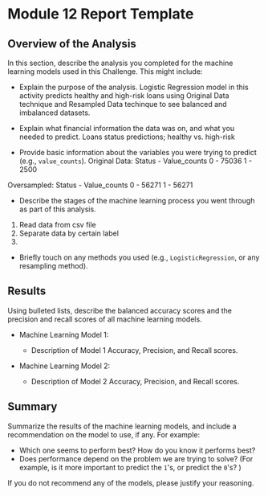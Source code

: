 # Module 12 Report Template

## Overview of the Analysis

In this section, describe the analysis you completed for the machine learning models used in this Challenge. This might include:

* Explain the purpose of the analysis.
Logistic Regression model in this activity predicts healthy and high-risk loans using Original Data technique and Resampled Data techinque to see balanced and imbalanced datasets.

* Explain what financial information the data was on, and what you needed to predict.
Loans status predictions; healthy vs. high-risk 

* Provide basic information about the variables you were trying to predict (e.g., `value_counts`).
Original Data:
Status - Value_counts
0 - 75036
1 - 2500

Oversampled:
Status - Value_counts
0 - 56271
1 - 56271



* Describe the stages of the machine learning process you went through as part of this analysis.
1. Read data from csv file
2. Separate data by certain label
3. 

* Briefly touch on any methods you used (e.g., `LogisticRegression`, or any resampling method).

## Results

Using bulleted lists, describe the balanced accuracy scores and the precision and recall scores of all machine learning models.

* Machine Learning Model 1:
  * Description of Model 1 Accuracy, Precision, and Recall scores.



* Machine Learning Model 2:
  * Description of Model 2 Accuracy, Precision, and Recall scores.

## Summary

Summarize the results of the machine learning models, and include a recommendation on the model to use, if any. For example:
* Which one seems to perform best? How do you know it performs best?
* Does performance depend on the problem we are trying to solve? (For example, is it more important to predict the `1`'s, or predict the `0`'s? )

If you do not recommend any of the models, please justify your reasoning.
